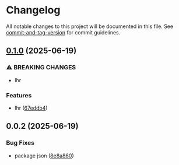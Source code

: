 # Changelog

All notable changes to this project will be documented in this file. See [commit-and-tag-version](https://github.com/absolute-version/commit-and-tag-version) for commit guidelines.

## [0.1.0](https://github.com/TrainingITCourses/softtek_lighthouse/compare/v0.0.2...v0.1.0) (2025-06-19)


### ⚠ BREAKING CHANGES

* lhr

### Features

* lhr ([67eddb4](https://github.com/TrainingITCourses/softtek_lighthouse/commit/67eddb480985efd1e21bfd3c82edccfb961942d1))

## 0.0.2 (2025-06-19)


### Bug Fixes

* package json ([8e8a860](https://github.com/TrainingITCourses/softtek_lighthouse/commit/8e8a860a0aa4205c03a36cf45c8401288ffecf01))
